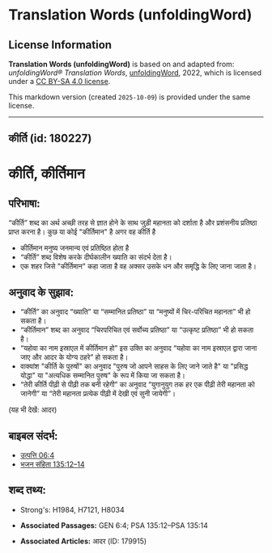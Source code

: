# Translation Words (unfoldingWord)

## License Information

**Translation Words (unfoldingWord)** is based on and adapted from: _unfoldingWord® Translation Words_, [unfoldingWord](https://unfoldingword.org/utw), 2022, which is licensed under a [CC BY-SA 4.0 license](https://creativecommons.org/licenses/by-sa/4.0/legalcode.en).

This markdown version (created `2025-10-09`) is provided under the same license.



--------------------------------

## कीर्ति (id: 180227)

कीर्ति, कीर्तिमान
=================

परिभाषा:
--------

“कीर्ति” शब्द का अर्थ अच्छी तरह से ज्ञात होने के साथ जुड़ी महानता को दर्शाता है और प्रशंसनीय प्रतिष्ठा प्राप्त करना है। कुछ या कोई "कीर्तिमान" है अगर वह कीर्ति है

* कीर्तिमान मनुष्य जनमान्य एवं प्रतिष्ठित होता है
* “कीर्ति” शब्द विशेष करके दीर्घकालीन ख्याति का संदर्भ देता है।
* एक शहर जिसे "कीर्तिमान" कहा जाता है वह अक्सर उसके धन और समृद्धि के लिए जाना जाता है।

अनुवाद के सुझाव:
----------------

* “कीर्ति” का अनुवाद “ख्याति” या “सम्मानित प्रतिष्ठा” या “मनुष्यों में चिर\-परिचित महानता” भी हो सकता है।
* “कीर्तिमान” शब्द का अनुवाद “चिरपरिचित एवं सर्वोच्य प्रतिष्ठा” या “उत्कृष्ट प्रतिष्ठा” भी हो सकता है।
* “यहोवा का नाम इस्राएल में कीर्तिमान हो” इस उक्ति का अनुवाद “यहोवा का नाम इस्राएल द्वारा जाना जाए और आदर के योग्य ठहरे” हो सकता है।
* वाक्यांश "कीर्ति के पुरुषों" का अनुवाद "पुरुष जो आपने साहस के लिए जाने जाते है" या "प्रसिद्ध योद्धा" या "अत्यधिक सम्मानित पुरुष" के रूप में किया जा सकता है।
* “तेरी कीर्ति पीढ़ी से पीढ़ी तक बनी रहेगी” का अनुवाद “युगानुयुग तक हर एक पीढ़ी तेरी महानता को जानेगी” या “तेरी महानता प्रत्येक पीढ़ी में देखी एवं सुनी जायेगी”।

(यह भी देखें: आदर)

बाइबल संदर्भ:
-------------

* [उत्पत्ति 06:4](https://ref.ly/Gen6:4)
* [भजन संहिता 135:12–14](rc://*/tn/help/psa/135/012)

शब्द तथ्य:
----------

* Strong's: H1984, H7121, H8034

* **Associated Passages:** GEN 6:4; PSA 135:12–PSA 135:14
* **Associated Articles:** आदर (ID: 179915)

